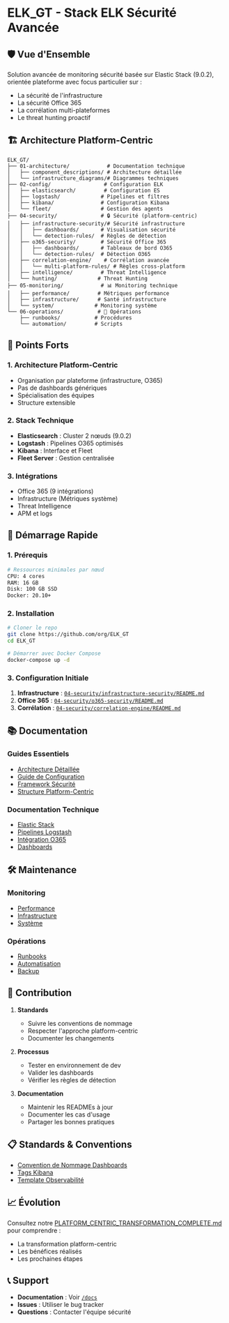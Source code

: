 # ELK_GT - Stack ELK Sécurité Avancée

## 🛡️ Vue d'Ensemble

Solution avancée de monitoring sécurité basée sur Elastic Stack (9.0.2), orientée plateforme avec focus particulier sur :

- La sécurité de l'infrastructure
- La sécurité Office 365
- La corrélation multi-plateformes
- Le threat hunting proactif

## 🏗️ Architecture Platform-Centric

```plaintext
ELK_GT/
├── 01-architecture/            # Documentation technique
│   ├── component_descriptions/ # Architecture détaillée
│   └── infrastructure_diagrams/# Diagrammes techniques
├── 02-config/                 # Configuration ELK
│   ├── elasticsearch/         # Configuration ES
│   ├── logstash/             # Pipelines et filtres
│   ├── kibana/               # Configuration Kibana
│   └── fleet/                # Gestion des agents
├── 04-security/              # 🔒 Sécurité (platform-centric)
│   ├── infrastructure-security/# Sécurité infrastructure
│   │   ├── dashboards/       # Visualisation sécurité
│   │   └── detection-rules/  # Règles de détection
│   ├── o365-security/        # Sécurité Office 365
│   │   ├── dashboards/       # Tableaux de bord O365
│   │   └── detection-rules/  # Détection O365
│   ├── correlation-engine/    # Corrélation avancée
│   │   └── multi-platform-rules/ # Règles cross-platform
│   ├── intelligence/         # Threat Intelligence
│   └── hunting/             # Threat Hunting
├── 05-monitoring/            # 📊 Monitoring technique
│   ├── performance/         # Métriques performance
│   ├── infrastructure/      # Santé infrastructure
│   └── system/             # Monitoring système
└── 06-operations/           # 🔧 Opérations
    ├── runbooks/           # Procédures
    └── automation/         # Scripts
```

## 🎯 Points Forts

### 1. Architecture Platform-Centric

- Organisation par plateforme (infrastructure, O365)
- Pas de dashboards génériques
- Spécialisation des équipes
- Structure extensible

### 2. Stack Technique

- **Elasticsearch** : Cluster 2 nœuds (9.0.2)
- **Logstash** : Pipelines O365 optimisés
- **Kibana** : Interface et Fleet
- **Fleet Server** : Gestion centralisée

### 3. Intégrations

- Office 365 (9 intégrations)
- Infrastructure (Métriques système)
- Threat Intelligence
- APM et logs

## 🚀 Démarrage Rapide

### 1. Prérequis

```bash
# Ressources minimales par nœud
CPU: 4 cores
RAM: 16 GB
Disk: 100 GB SSD
Docker: 20.10+
```

### 2. Installation

```bash
# Cloner le repo
git clone https://github.com/org/ELK_GT
cd ELK_GT

# Démarrer avec Docker Compose
docker-compose up -d
```

### 3. Configuration Initiale

1. **Infrastructure** : [`04-security/infrastructure-security/README.md`](04-security/infrastructure-security/README.md)
2. **Office 365** : [`04-security/o365-security/README.md`](04-security/o365-security/README.md)
3. **Corrélation** : [`04-security/correlation-engine/README.md`](04-security/correlation-engine/README.md)

## 📚 Documentation

### Guides Essentiels

- [Architecture Détaillée](01-architecture/README.md)
- [Guide de Configuration](02-config/CONFIG.md)
- [Framework Sécurité](04-security/SECURITY.md)
- [Structure Platform-Centric](04-security/PLATFORM_CENTRIC_DETECTION_RULES.md)

### Documentation Technique

- [Elastic Stack](01-architecture/component_descriptions/README.md)
- [Pipelines Logstash](02-config/logstash/README.md)
- [Intégration O365](04-security/o365-security/README.md)
- [Dashboards](06-reference/standards/CONVENTION_NOMMAGE_DASHBOARDS.md)

## 🛠️ Maintenance

### Monitoring

- [Performance](05-monitoring/performance/README.md)
- [Infrastructure](05-monitoring/infrastructure/README.md)
- [Système](05-monitoring/system/README.md)

### Opérations

- [Runbooks](06-operations/runbooks/README.md)
- [Automatisation](06-operations/automation/README.md)
- [Backup](06-operations/backup-procedures/README.md)

## 🤝 Contribution

1. **Standards**
   
   - Suivre les conventions de nommage
   - Respecter l'approche platform-centric
   - Documenter les changements

2. **Processus**
   
   - Tester en environnement de dev
   - Valider les dashboards
   - Vérifier les règles de détection

3. **Documentation**
   
   - Maintenir les READMEs à jour
   - Documenter les cas d'usage
   - Partager les bonnes pratiques

## 📋 Standards & Conventions

- [Convention de Nommage Dashboards](06-reference/standards/CONVENTION_NOMMAGE_DASHBOARDS.md)
- [Tags Kibana](06-reference/standards/CONVENTION_TAGS_DASHBOARDS_KIBANA.md)
- [Template Observabilité](06-reference/standards/TEMPLATE_SIGMA_OBSERVABILITE.yaml)

## 📈 Évolution

Consultez notre [PLATFORM_CENTRIC_TRANSFORMATION_COMPLETE.md](PLATFORM_CENTRIC_TRANSFORMATION_COMPLETE.md) pour comprendre :

- La transformation platform-centric
- Les bénéfices réalisés
- Les prochaines étapes

## 📞 Support

- **Documentation** : Voir [`/docs`](docs/)
- **Issues** : Utiliser le bug tracker
- **Questions** : Contacter l'équipe sécurité
